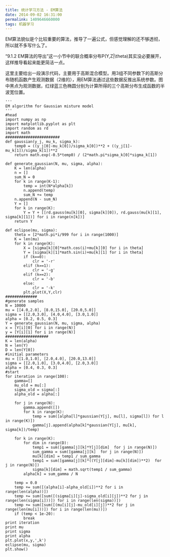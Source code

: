 ```yaml
---
title: 统计学习方法 - EM算法
date: 2014-09-02 16:31:00
permalink: 1409646660000
tags: 机器学习
---
```


EM算法貌似是个比较重要的算法，推导了一遍公式，但感觉理解的还不够透彻，所以就不多写什么了。

“9.1.2 EM算法的导出”这一小节中的联合概率分布P(Y,Z|\theta)其实没必要展开，这样推导看起来能更简洁一点。

这里主要给出一段演示代码，主要用于高斯混合模型。用3组不同参数下的高斯分布随机函数产生观测数据（2维的），用EM算法通过这些数据反推出系统参数。图中黑点为观测数据，红绿蓝三色椭圆分别为计算所得的三个高斯分布生成函数的半波宽位置。
<!-- more -->
	'''
	EM algorithm for Gaussian misture model
	'''
	#head
	import numpy as np
	import matplotlib.pyplot as plt
	import random as rd
	import math
	########################
	def gaussian(y_j, mu_k, sigma_k):
		temp0 = ((y_j[0]-mu_k[0])/sigma_k[0])**2 + ((y_j[1]-mu_k[1])/sigma_k[1])**2
		return math.exp(-0.5*temp0) / (2*math.pi*sigma_k[0]*sigma_k[1])

	def generate_gaussian(N, mu, sigma, alpha):
		K = len(alpha)
		n = []
		sum_N = 0
		for k in range(K-1):
			temp = int(N*alpha[k])
			n.append(temp)
			sum_N += temp
		n.append(N - sum_N)
		Y = []
		for k in range(K):
			Y = Y + [[rd.gauss(mu[k][0], sigma[k][0]), rd.gauss(mu[k][1], sigma[k][1])] for i in range(n[k])]
		return Y

	def eclipse(mu, sigma):
		theta = [2*math.pi*i/999 for i in range(1000)]
		K = len(mu)
		for k in range(K):
			X = [sigma[k][0]*math.cos(i)+mu[k][0] for i in theta]
			Y = [sigma[k][1]*math.sin(i)+mu[k][1] for i in theta]
			if (k==0):
				clr = '-r'
			elif (k==1):
				clr = '-g'
			elif (k==2):
				clr = '-b'
			else:
				clr = '-k'
			plt.plot(X,Y,clr)
	##############
	#generate samples
	N = 10000
	mu = [[4.0,2.0], [8.0,15.0], [20.0,5.0]]
	sigma = [[2.0,3.0], [4.0,4.0], [3.0,1.0]]
	alpha = [0.2, 0.5, 0.3]
	Y = generate_gaussian(N, mu, sigma, alpha)
	x = [Y[i][0] for i in range(N)]
	y = [Y[i][1] for i in range(N)]
	###################
	K = len(alpha)
	N = len(Y)
	D = len(Y[0])
	#initial parameters
	mu = [[1.0,1.0], [2.0,4.0], [20.0,13.0]]
	sigma = [[2.0,1.0], [3.0,4.0], [2.0,3.0]]
	alpha = [0.4, 0.3, 0.3]
	#start
	for iteration in range(100):
		gamma=[]
		mu_old = mu[:]
		sigma_old = sigma[:]
		alpha_old = alpha[:]

		for j in range(N):
			gamma.append([])
			for k in range(K):
				temp = sum([alpha[l]*gaussian(Y[j], mu[l], sigma[l]) for l in range(K)])
				gamma[j].append(alpha[k]*gaussian(Y[j], mu[k], sigma[k])/temp)

		for k in range(K):
			for dim in range(D):
				temp1 = sum([gamma[j][k]*Y[j][dim]  for j in range(N)])
				sum_gamma = sum([gamma[j][k]  for j in range(N)])
				mu[k][dim] = temp1 / sum_gamma
				temp1 = sum([gamma[j][k]*((Y[j][dim]-mu[k][dim])**2)  for j in range(N)])
				sigma[k][dim] = math.sqrt(temp1 / sum_gamma)
			alpha[k] = sum_gamma / N

		temp = 0.0
		temp += sum([(alpha[i]-alpha_old[i])**2 for i in range(len(alpha))])
		temp += sum([sum([(sigma[i][j]-sigma_old[i][j])**2 for j in range(len(sigma[i]))]) for i in range(len(sigma))])
		temp += sum([sum([(mu[i][j]-mu_old[i][j])**2 for j in range(len(mu[i]))]) for i in range(len(mu))])
		if (temp < 1e-20):
			break
	print iteration
	print mu
	print sigma
	print alpha
	plt.plot(x,y,',k')
	eclipse(mu, sigma)
	plt.show()
